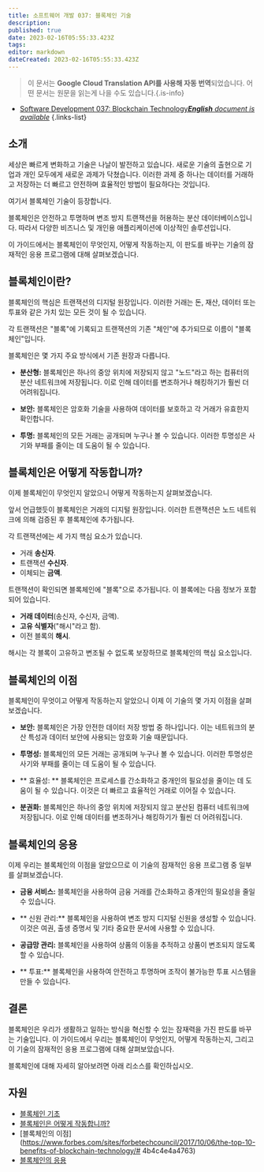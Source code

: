 ```yaml
---
title: 소프트웨어 개발 037: 블록체인 기술
description: 
published: true
date: 2023-02-16T05:55:33.423Z
tags: 
editor: markdown
dateCreated: 2023-02-16T05:55:33.423Z
---
```


> 이 문서는 **Google Cloud Translation API를 사용해 자동 번역**되었습니다.
어떤 문서는 원문을 읽는게 나을 수도 있습니다.{.is-info}



- [Software Development 037: Blockchain Technology***English** document is available*](/en/Knowledge-base/Software-Development/Learning/software-development-037-blockchain-technology)
{.links-list}


## 소개

세상은 빠르게 변화하고 기술은 나날이 발전하고 있습니다. 새로운 기술의 출현으로 기업과 개인 모두에게 새로운 과제가 닥쳤습니다. 이러한 과제 중 하나는 데이터를 거래하고 저장하는 더 빠르고 안전하며 효율적인 방법이 필요하다는 것입니다.

여기서 블록체인 기술이 등장합니다.

블록체인은 안전하고 투명하며 변조 방지 트랜잭션을 허용하는 분산 데이터베이스입니다. 따라서 다양한 비즈니스 및 개인용 애플리케이션에 이상적인 솔루션입니다.

이 가이드에서는 블록체인이 무엇인지, 어떻게 작동하는지, 이 판도를 바꾸는 기술의 잠재적인 응용 프로그램에 대해 살펴보겠습니다.

## 블록체인이란?

블록체인의 핵심은 트랜잭션의 디지털 원장입니다. 이러한 거래는 돈, 재산, 데이터 또는 투표와 같은 가치 있는 모든 것이 될 수 있습니다.

각 트랜잭션은 "블록"에 기록되고 트랜잭션의 기존 "체인"에 추가되므로 이름이 "블록체인"입니다.

블록체인은 몇 가지 주요 방식에서 기존 원장과 다릅니다.

- **분산형:** 블록체인은 하나의 중앙 위치에 저장되지 않고 "노드"라고 하는 컴퓨터의 분산 네트워크에 저장됩니다. 이로 인해 데이터를 변조하거나 해킹하기가 훨씬 더 어려워집니다.

- **보안:** 블록체인은 암호화 기술을 사용하여 데이터를 보호하고 각 거래가 유효한지 확인합니다.

- **투명:** 블록체인의 모든 거래는 공개되며 누구나 볼 수 있습니다. 이러한 투명성은 사기와 부패를 줄이는 데 도움이 될 수 있습니다.

## 블록체인은 어떻게 작동합니까?

이제 블록체인이 무엇인지 알았으니 어떻게 작동하는지 살펴보겠습니다.

앞서 언급했듯이 블록체인은 거래의 디지털 원장입니다. 이러한 트랜잭션은 노드 네트워크에 의해 검증된 후 블록체인에 추가됩니다.

각 트랜잭션에는 세 가지 핵심 요소가 있습니다.

- 거래 **송신자**.
- 트랜잭션 **수신자**.
- 이체되는 **금액**.

트랜잭션이 확인되면 블록체인에 "블록"으로 추가됩니다. 이 블록에는 다음 정보가 포함되어 있습니다.

- **거래 데이터**(송신자, 수신자, 금액).
- **고유 식별자**("해시"라고 함).
- 이전 블록의 **해시**.

해시는 각 블록이 고유하고 변조될 수 없도록 보장하므로 블록체인의 핵심 요소입니다.

## 블록체인의 이점

블록체인이 무엇이고 어떻게 작동하는지 알았으니 이제 이 기술의 몇 가지 이점을 살펴보겠습니다.

- **보안:** 블록체인은 가장 안전한 데이터 저장 방법 중 하나입니다. 이는 네트워크의 분산 특성과 데이터 보안에 사용되는 암호화 기술 때문입니다.

- **투명성:** 블록체인의 모든 거래는 공개되며 누구나 볼 수 있습니다. 이러한 투명성은 사기와 부패를 줄이는 데 도움이 될 수 있습니다.

- ** 효율성: ** 블록체인은 프로세스를 간소화하고 중개인의 필요성을 줄이는 데 도움이 될 수 있습니다. 이것은 더 빠르고 효율적인 거래로 이어질 수 있습니다.

- **분권화:** 블록체인은 하나의 중앙 위치에 저장되지 않고 분산된 컴퓨터 네트워크에 저장됩니다. 이로 인해 데이터를 변조하거나 해킹하기가 훨씬 더 어려워집니다.

## 블록체인의 응용

이제 우리는 블록체인의 이점을 알았으므로 이 기술의 잠재적인 응용 프로그램 중 일부를 살펴보겠습니다.

- **금융 서비스:** 블록체인을 사용하여 금융 거래를 간소화하고 중개인의 필요성을 줄일 수 있습니다.

- ** 신원 관리:** 블록체인을 사용하여 변조 방지 디지털 신원을 생성할 수 있습니다. 이것은 여권, 출생 증명서 및 기타 중요한 문서에 사용할 수 있습니다.

- **공급망 관리:** 블록체인을 사용하여 상품의 이동을 추적하고 상품이 변조되지 않도록 할 수 있습니다.

- ** 투표:** 블록체인을 사용하여 안전하고 투명하며 조작이 불가능한 투표 시스템을 만들 수 있습니다.

## 결론

블록체인은 우리가 생활하고 일하는 방식을 혁신할 수 있는 잠재력을 가진 판도를 바꾸는 기술입니다. 이 가이드에서 우리는 블록체인이 무엇인지, 어떻게 작동하는지, 그리고 이 기술의 잠재적인 응용 프로그램에 대해 살펴보았습니다.

블록체인에 대해 자세히 알아보려면 아래 리소스를 확인하십시오.

## 자원

- [블록체인 기초](https://blockgeeks.com/guides/what-is-blockchain-technology/)
- [블록체인은 어떻게 작동합니까?](https://cointelegraph.com/explained/how-does-blockchain-work-infographic)
- [블록체인의 이점](https://www.forbes.com/sites/forbetechcouncil/2017/10/06/the-top-10-benefits-of-blockchain-technology/# 4b4c4e4a4763)
- [블록체인의 응용](https://www.cbinsights.com/research/blockchain-applications-startups-corporate/)
